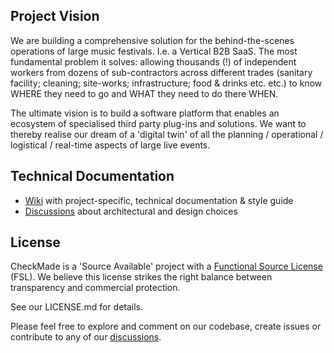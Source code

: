 ## Project Vision

We are building a comprehensive solution for the behind-the-scenes operations of large music festivals. I.e. a Vertical B2B SaaS. The most fundamental problem it solves: allowing thousands (!) of independent workers from dozens of sub-contractors across different trades (sanitary facility; cleaning; site-works; infrastructure; food & drinks etc. etc.) to know WHERE they need to go and WHAT they need to do there WHEN.

The ultimate vision is to build a software platform that enables an ecosystem of specialised third party plug-ins and solutions. We want to thereby realise our dream of a 'digital twin' of all the planning / operational / logistical / real-time aspects of large live events.

## Technical Documentation

- [Wiki](https://github.com/CheckMadeLtd/Wiki) with project-specific, technical documentation & style guide
- [Discussions](https://github.com/CheckMadeLtd/CheckMade2025/discussions) about architectural and design choices

## License

CheckMade is a 'Source Available' project with a [Functional Source License](https://fsl.software) (FSL).
We believe this license strikes the right balance between transparency and commercial protection.

See our LICENSE.md for details.

Please feel free to explore and comment on our codebase, create issues or contribute to any of our [discussions](https://github.com/CheckMadeLtd/CheckMade/discussions). 
